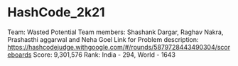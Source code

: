 # HashCode_2k21
  Team: Wasted Potential
  Team members: Shashank Dargar, Raghav Nakra, Prashasthi aggarwal and Neha Goel
  Link for Problem description: https://hashcodejudge.withgoogle.com/#/rounds/5879728443490304/scoreboards
  Score: 9,301,576
  Rank: India - 294, World - 1643
